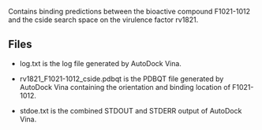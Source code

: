 Contains binding predictions between the bioactive compound F1021-1012 and the cside search space on the virulence factor rv1821.

## Files

- log.txt is the log file generated by AutoDock Vina.

- rv1821_F1021-1012_cside.pdbqt is the PDBQT file generated by AutoDock Vina containing the orientation and binding location of F1021-1012.

- stdoe.txt is the combined STDOUT and STDERR output of AutoDock Vina.

